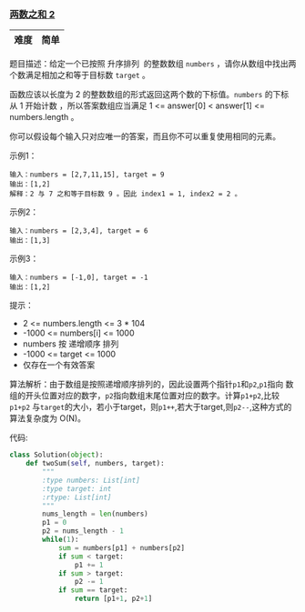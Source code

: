 ### [两数之和 2](https://leetcode-cn.com/problems/two-sum-ii-input-array-is-sorted/)
|难度|简单|
|---|---|
题目描述：给定一个已按照 升序排列  的整数数组 `numbers` ，请你从数组中找出两个数满足相加之和等于目标数 `target` 。

函数应该以长度为 2 的整数数组的形式返回这两个数的下标值。`numbers` 的下标 从 1 开始计数 ，所以答案数组应当满足 1 <= answer[0] < answer[1] 
<= numbers.length 。

你可以假设每个输入只对应唯一的答案，而且你不可以重复使用相同的元素。

示例1：

    输入：numbers = [2,7,11,15], target = 9
    输出：[1,2]
    解释：2 与 7 之和等于目标数 9 。因此 index1 = 1, index2 = 2 。

示例2：

    输入：numbers = [2,3,4], target = 6
    输出：[1,3]
    
示例3：

    输入：numbers = [-1,0], target = -1
    输出：[1,2]
    
提示：
* 2 <= numbers.length <= 3 * 104
* -1000 <= numbers[i] <= 1000
* numbers 按 递增顺序 排列
* -1000 <= target <= 1000
* 仅存在一个有效答案

算法解析：由于数组是按照递增顺序排列的，因此设置两个指针`p1`和`p2`,`p1`指向
数组的开头位置对应的数字，`p2`指向数组末尾位置对应的数字。计算`p1+p2`,比较`p1+p2`
与`target`的大小，若小于target，则`p1++`,若大于target,则`p2--`,这种方式的算法复杂度为
O(N)。

代码:
```python
class Solution(object):
    def twoSum(self, numbers, target):
        """
        :type numbers: List[int]
        :type target: int
        :rtype: List[int]
        """
        nums_length = len(numbers)
        p1 = 0
        p2 = nums_length - 1
        while(1):
            sum = numbers[p1] + numbers[p2]
            if sum < target:
                p1 += 1
            if sum > target:
                p2 -= 1
            if sum == target:
                return [p1+1, p2+1]
```